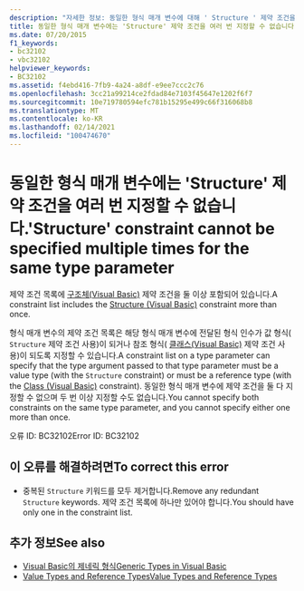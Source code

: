 ```yaml
---
description: "자세한 정보: 동일한 형식 매개 변수에 대해 ' Structure ' 제약 조건을 여러 번 지정할 수 없습니다."
title: 동일한 형식 매개 변수에는 'Structure' 제약 조건을 여러 번 지정할 수 없습니다.
ms.date: 07/20/2015
f1_keywords:
- bc32102
- vbc32102
helpviewer_keywords:
- BC32102
ms.assetid: f4ebd416-7fb9-4a24-a8df-e9ee7ccc2c76
ms.openlocfilehash: 3cc21a99214ce2fdad84e7103f45647e1202f6f7
ms.sourcegitcommit: 10e719780594efc781b15295e499c66f316068b8
ms.translationtype: MT
ms.contentlocale: ko-KR
ms.lasthandoff: 02/14/2021
ms.locfileid: "100474670"
---
```

# <a name="structure-constraint-cannot-be-specified-multiple-times-for-the-same-type-parameter"></a><span data-ttu-id="8fabb-103">동일한 형식 매개 변수에는 'Structure' 제약 조건을 여러 번 지정할 수 없습니다.</span><span class="sxs-lookup"><span data-stu-id="8fabb-103">'Structure' constraint cannot be specified multiple times for the same type parameter</span></span>

<span data-ttu-id="8fabb-104">제약 조건 목록에 [구조체(Visual Basic)](../language-reference/statements/structure-statement.md) 제약 조건을 둘 이상 포함되어 있습니다.</span><span class="sxs-lookup"><span data-stu-id="8fabb-104">A constraint list includes the [Structure (Visual Basic)](../language-reference/statements/structure-statement.md) constraint more than once.</span></span>  
  
 <span data-ttu-id="8fabb-105">형식 매개 변수의 제약 조건 목록은 해당 형식 매개 변수에 전달된 형식 인수가 값 형식( `Structure` 제약 조건 사용)이 되거나 참조 형식( [클래스(Visual Basic)](../language-reference/statements/class-statement.md) 제약 조건 사용)이 되도록 지정할 수 있습니다.</span><span class="sxs-lookup"><span data-stu-id="8fabb-105">A constraint list on a type parameter can specify that the type argument passed to that type parameter must be a value type (with the `Structure` constraint) or must be a reference type (with the [Class (Visual Basic)](../language-reference/statements/class-statement.md) constraint).</span></span> <span data-ttu-id="8fabb-106">동일한 형식 매개 변수에 제약 조건을 둘 다 지정할 수 없으며 두 번 이상 지정할 수도 없습니다.</span><span class="sxs-lookup"><span data-stu-id="8fabb-106">You cannot specify both constraints on the same type parameter, and you cannot specify either one more than once.</span></span>  
  
 <span data-ttu-id="8fabb-107">오류 ID: BC32102</span><span class="sxs-lookup"><span data-stu-id="8fabb-107">Error ID: BC32102</span></span>  
  
## <a name="to-correct-this-error"></a><span data-ttu-id="8fabb-108">이 오류를 해결하려면</span><span class="sxs-lookup"><span data-stu-id="8fabb-108">To correct this error</span></span>  
  
- <span data-ttu-id="8fabb-109">중복된 `Structure` 키워드를 모두 제거합니다.</span><span class="sxs-lookup"><span data-stu-id="8fabb-109">Remove any redundant `Structure` keywords.</span></span> <span data-ttu-id="8fabb-110">제약 조건 목록에 하나만 있어야 합니다.</span><span class="sxs-lookup"><span data-stu-id="8fabb-110">You should have only one in the constraint list.</span></span>  
  
## <a name="see-also"></a><span data-ttu-id="8fabb-111">추가 정보</span><span class="sxs-lookup"><span data-stu-id="8fabb-111">See also</span></span>

- [<span data-ttu-id="8fabb-112">Visual Basic의 제네릭 형식</span><span class="sxs-lookup"><span data-stu-id="8fabb-112">Generic Types in Visual Basic</span></span>](../programming-guide/language-features/data-types/generic-types.md)
- [<span data-ttu-id="8fabb-113">Value Types and Reference Types</span><span class="sxs-lookup"><span data-stu-id="8fabb-113">Value Types and Reference Types</span></span>](../programming-guide/language-features/data-types/value-types-and-reference-types.md)
